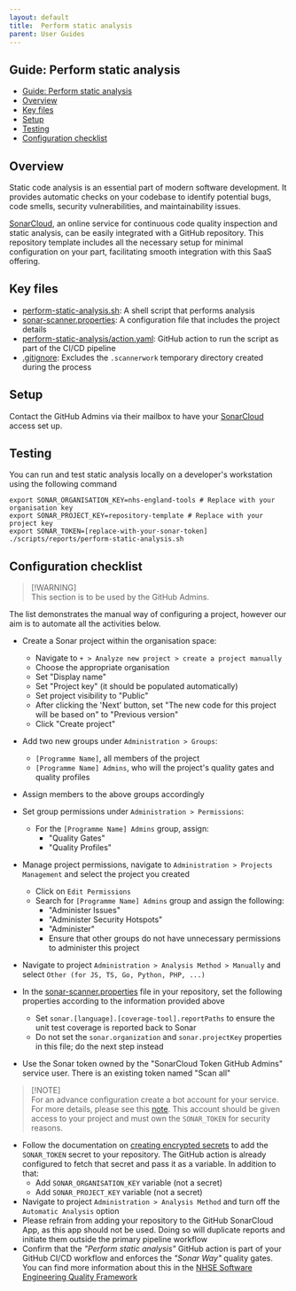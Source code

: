 ```yaml
---
layout: default
title:  Perform static analysis
parent: User Guides
---
```


## Guide: Perform static analysis

- [Guide: Perform static analysis](#guide-perform-static-analysis)
- [Overview](#overview)
- [Key files](#key-files)
- [Setup](#setup)
- [Testing](#testing)
- [Configuration checklist](#configuration-checklist)

## Overview

Static code analysis is an essential part of modern software development. It provides automatic checks on your codebase to identify potential bugs, code smells, security vulnerabilities, and maintainability issues.

[SonarCloud](https://sonarcloud.io), an online service for continuous code quality inspection and static analysis, can be easily integrated with a GitHub repository. This repository template includes all the necessary setup for minimal configuration on your part, facilitating smooth integration with this SaaS offering.

## Key files

- [perform-static-analysis.sh](../../scripts/reports/perform-static-analysis.sh): A shell script that performs analysis
- [sonar-scanner.properties](../../scripts/config/sonar-scanner.properties): A configuration file that includes the project details
- [perform-static-analysis/action.yaml](../../.github/actions/perform-static-analysis/action.yaml): GitHub action to run the script as part of the CI/CD pipeline
- [.gitignore](../../.gitignore): Excludes the `.scannerwork` temporary directory created during the process

## Setup

Contact the GitHub Admins via their mailbox to have your [SonarCloud](https://sonarcloud.io) access set up.

## Testing

You can run and test static analysis locally on a developer's workstation using the following command

```shell
export SONAR_ORGANISATION_KEY=nhs-england-tools # Replace with your organisation key
export SONAR_PROJECT_KEY=repository-template # Replace with your project key
export SONAR_TOKEN=[replace-with-your-sonar-token]
./scripts/reports/perform-static-analysis.sh
```

## Configuration checklist

> [!WARNING]<br>
> This section is to be used by the GitHub Admins.

The list demonstrates the manual way of configuring a project, however our aim is to automate all the activities below.

- Create a Sonar project within the organisation space:
  - Navigate to `+ > Analyze new project > create a project manually`
  - Choose the appropriate organisation
  - Set "Display name"
  - Set "Project key" (it should be populated automatically)
  - Set project visibility to "Public"
  - After clicking the 'Next' button, set "The new code for this project will be based on" to "Previous version"
  - Click "Create project"
- Add two new groups under `Administration > Groups`:
  - `[Programme Name]`, all members of the project
  - `[Programme Name] Admins`, who will the project's quality gates and quality profiles
- Assign members to the above groups accordingly
- Set group permissions under `Administration > Permissions`:
  - For the `[Programme Name] Admins` group, assign:
    - "Quality Gates"
    - "Quality Profiles"
- Manage project permissions, navigate to `Administration > Projects Management` and select the project you created
  - Click on `Edit Permissions`
  - Search for `[Programme Name] Admins` group and assign the following:
    - "Administer Issues"
    - "Administer Security Hotspots"
    - "Administer"
    - Ensure that other groups do not have unnecessary permissions to administer this project
- Navigate to project `Administration > Analysis Method > Manually` and select `Other (for JS, TS, Go, Python, PHP, ...)`
- In the [sonar-scanner.properties](../../scripts/config/sonar-scanner.properties) file in your repository, set the following properties according to the information provided above
  - Set `sonar.[language].[coverage-tool].reportPaths` to ensure the unit test coverage is reported back to Sonar
  - Do not set the `sonar.organization` and `sonar.projectKey` properties in this file; do the next step instead

- Use the Sonar token owned by the "SonarCloud Token GitHub Admins" service user. There is an existing token named "Scan all"

> [!NOTE]<br>
> For an advance configuration create a bot account for your service. For more details, please see this [note](../../docs/adr/ADR-003_Acceptable_use_of_GitHub_PAT_and_Apps_for_authN_and_authZ.md#recommendation-for-github-admins). This account should be given access to your project and must own the `SONAR_TOKEN` for security reasons.

- Follow the documentation on [creating encrypted secrets](https://docs.github.com/en/actions/security-guides/encrypted-secrets) to add the `SONAR_TOKEN` secret to your repository. The GitHub action is already configured to fetch that secret and pass it as a variable. In addition to that:
  - Add `SONAR_ORGANISATION_KEY` variable (not a secret)
  - Add `SONAR_PROJECT_KEY` variable (not a secret)
- Navigate to project `Administration > Analysis Method` and turn off the `Automatic Analysis` option
- Please refrain from adding your repository to the GitHub SonarCloud App, as this app should not be used. Doing so will duplicate reports and initiate them outside the primary pipeline workflow
- Confirm that the _"Perform static analysis"_ GitHub action is part of your GitHub CI/CD workflow and enforces the _"Sonar Way"_ quality gates. You can find more information about this in the [NHSE Software Engineering Quality Framework](https://github.com/NHSDigital/software-engineering-quality-framework/blob/main/tools/sonarqube.md)
